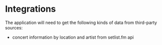 # Integrations

The application will need to get the following kinds of
data from third-party sources:

* concert information by location and artist from setlist.fm api

